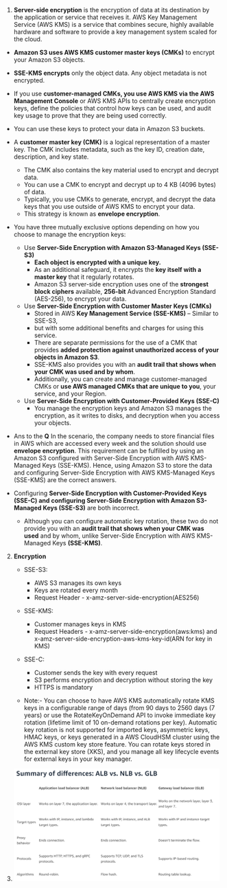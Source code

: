 1. **Server-side encryption** is the encryption of data at its destination by the application or service that receives it. AWS Key Management Service (AWS KMS) is a service that combines secure, highly available hardware and software to provide a key management system scaled for the cloud.
  - **Amazon S3 uses AWS KMS customer master keys (CMKs)** to encrypt your Amazon S3 objects.
  - **SSE-KMS encrypts** only the object data. Any object metadata is not encrypted. 
  - If you use **customer-managed CMKs, you use AWS KMS via the AWS Management Console** or AWS KMS APIs to centrally create encryption keys, define the policies that control how keys can be used, and audit key usage to prove that they are being used correctly. 

  - You can use these keys to protect your data in Amazon S3 buckets.


  - A **customer master key (CMK)** is a logical representation of a master key. The CMK includes metadata, such as the key ID, creation date, description, and key state. 
    - The CMK also contains the key material used to encrypt and decrypt data. 
    - You can use a CMK to encrypt and decrypt up to 4 KB (4096 bytes) of data. 
    - Typically, you use CMKs to generate, encrypt, and decrypt the data keys that you use outside of AWS KMS to encrypt your data. 
    - This strategy is known as **envelope encryption**.

  - You have three mutually exclusive options depending on how you choose to manage the encryption keys:
    - Use **Server-Side Encryption with Amazon S3-Managed Keys (SSE-S3)** 
      - **Each object is encrypted with a unique key.** 
      - As an additional safeguard, it encrypts the **key itself with a master key** that it regularly rotates. 
      - Amazon S3 server-side encryption uses one of the **strongest block ciphers** available, **256-bit** Advanced Encryption Standard (AES-256), to encrypt your data. 
    - Use **Server-Side Encryption with Customer Master Keys (CMKs)** 
      - Stored in AWS **Key Management Service (SSE-KMS)** – Similar to SSE-S3, 
      - but with some additional benefits and charges for using this service. 
      - There are separate permissions for the use of a CMK that provides **added protection against unauthorized access of your objects in Amazon S3**. 
      - SSE-KMS also provides you with an **audit trail that shows when your CMK was used and by whom**. 
      - Additionally, you can create and manage customer-managed CMKs or **use AWS managed CMKs that are unique to you**, your service, and your Region. 
    - Use **Server-Side Encryption with Customer-Provided Keys (SSE-C)**
      - You manage the encryption keys and Amazon S3 manages the encryption, as it writes to disks, and decryption when you access your objects.

  - Ans to the **Q** In the scenario, the company needs to store financial files in AWS which are accessed every week and the solution should use **envelope encryption**. This requirement can be fulfilled by using an Amazon S3 configured with Server-Side Encryption with AWS KMS-Managed Keys (SSE-KMS). Hence, using Amazon S3 to store the data and configuring Server-Side Encryption with AWS KMS-Managed Keys (SSE-KMS) are the correct answers.


- Configuring **Server-Side Encryption with Customer-Provided Keys (SSE-C) and configuring Server-Side Encryption with Amazon S3-Managed Keys (SSE-S3)** are both incorrect. 
  - Although you can configure automatic key rotation, these two do not provide you with an **audit trail that shows when your CMK was used** and by whom, unlike Server-Side Encryption with AWS KMS-Managed Keys **(SSE-KMS)**.


2. **Encryption**
   - SSE-S3:
     - AWS S3 manages its own keys
     - Keys are rotated every month
     - Request Header - x-amz-server-side-encryption(AES256)
   - SSE-KMS:
     - Customer manages keys in KMS
     - Request Headers - x-amz-server-side-encryption(aws:kms) and x-amz-server-side-encryption-aws-kms-key-id(ARN for key in KMS)
   - SSE-C:
     - Customer sends the key with every request
     - S3 performs encryption and decryption without storing the key
     - HTTPS is mandatory
   
   - Note:- You can choose to have AWS KMS automatically rotate KMS keys in a configurable range of days (from 90 days to 2560 days (7 years) or use the RotateKeyOnDemand API to invoke immediate key rotation (lifetime limit of 10 on-demand rotations per key). Automatic key rotation is not supported for imported keys, asymmetric keys, HMAC keys, or keys generated in a AWS CloudHSM cluster using the AWS KMS custom key store feature. You can rotate keys stored in the external key store (XKS), and you manage all key lifecycle events for external keys in your key manager.  

1. ![img_6.png](img_6.png)